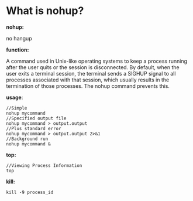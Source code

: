 # What is nohup?

**nohup:**

no hangup

**function:**

A command used in Unix-like operating systems to keep a process running after the user quits or the session is disconnected. By default, when the user exits a terminal session, the terminal sends a SIGHUP signal to all processes associated with that session, which usually results in the termination of those processes. The nohup command prevents this.

**usage**:

```
//Simple
nohup mycommand
//Specified output file
nohup mycommand > output.output
//Plus standard error
nohup mycommand > output.output 2>&1
//Background run
nohup mycommand &
```

**top:**

```
//Viewing Process Information
top
```

**kill:**

```
kill -9 process_id
```
